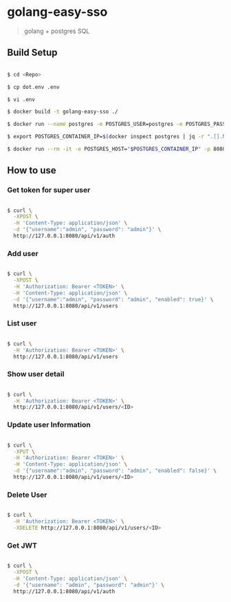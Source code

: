 # golang-easy-sso

> golang + postgres SQL

## Build Setup

``` bash

$ cd <Repo>

$ cp dot.env .env

$ vi .env

$ docker build -t golang-easy-sso ./

$ docker run --name postgres -e POSTGRES_USER=postgres -e POSTGRES_PASSWORD=postgres -d postgres

$ export POSTGRES_CONTAINER_IP=$(docker inspect postgres | jq -r ".[].NetworkSettings.Networks.bridge.IPAddress")

$ docker run --rm -it -e POSTGRES_HOST="$POSTGRES_CONTAINER_IP" -p 8080:8080 --link postgres:db golang-easy-sso

```

## How to use

### Get token for super user

```bash

$ curl \
  -XPOST \
  -H 'Content-Type: application/json' \
  -d '{"username":"admin", "password": "admin"}' \
  http://127.0.0.1:8080/api/v1/auth

```

### Add user

```bash

$ curl \
  -XPOST \
  -H 'Authorization: Bearer <TOKEN>' \
  -H 'Content-Type: application/json' \
  -d '{"username":"admin", "password": "admin", "enabled": true}' \
  http://127.0.0.1:8080/api/v1/users

```

### List user

```bash

$ curl \
  -H 'Authorization: Bearer <TOKEN>' \
  http://127.0.0.1:8080/api/v1/users

```

### Show user detail

```bash

$ curl \
  -H 'Authorization: Bearer <TOKEN>' \
  http://127.0.0.1:8080/api/v1/users/<ID>

```

### Update user Information

```bash

$ curl \
  -XPUT \
  -H 'Authorization: Bearer <TOKEN>' \
  -H 'Content-Type: application/json' \
  -d '{"username":"admin", "password": "admin", "enabled": false}' \
  http://127.0.0.1:8080/api/v1/users/<ID>

```

### Delete User

```bash

$ curl \
  -H 'Authorization: Bearer <TOKEN>' \
  -XDELETE http://127.0.0.1:8080/api/v1/users/<ID>

```

### Get JWT

```bash

$ curl \
  -XPOST \
  -H 'Content-Type: application/json' \
  -d '{"username": "admin", "password": "admin"}' \
  http://127.0.0.1:8080/api/v1/auth

```
